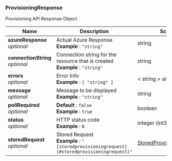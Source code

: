 
<a name="provisioningresponse"></a>
### ProvisioningResponse
Provisioning API Response Object


|Name|Description|Schema|
|---|---|---|
|**azureResponse**  <br>*optional*|Actual Azure Response  <br>**Example** : `"string"`|string|
|**connectionString**  <br>*optional*|Connection string for the resource that is created  <br>**Example** : `"string"`|string|
|**errors**  <br>*optional*|Error Info  <br>**Example** : `[ "string" ]`|< string > array|
|**message**  <br>*optional*|Message to be displayed  <br>**Example** : `"string"`|string|
|**pollRequired**  <br>*optional*|**Default** : `false`  <br>**Example** : `true`|boolean|
|**status**  <br>*optional*|HTTP status code  <br>**Example** : `0`|integer (int32)|
|**storedRequest**  <br>*optional*|Stored Request  <br>**Example** : `"[storedprovisioningrequest](#storedprovisioningrequest)"`|[StoredProvisioningRequest](StoredProvisioningRequest.md#storedprovisioningrequest)|



